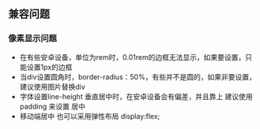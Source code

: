 ## 兼容问题
### 像素显示问题
* 在有些安卓设备，单位为rem时，0.01rem的边框无法显示，如果要设置，只能设置1px的边框
* 当div设置圆角时，border-radius：50%，有些并不是圆的，如果非要设置，建议使用图片替换div
* 字体设置line-height 垂直居中时，在安卓设备会有偏差，并且靠上 建议使用padding 来设置 居中
* 移动端居中 也可以采用弹性布局 display:flex;
